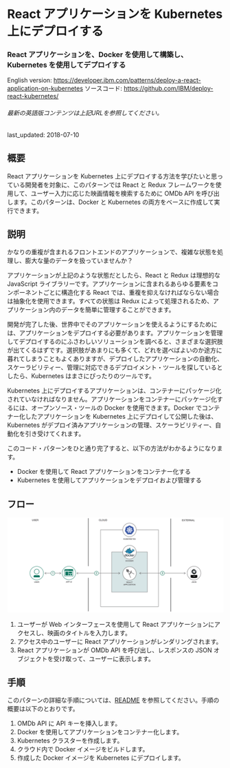 # React アプリケーションを Kubernetes 上にデプロイする

### React アプリケーションを、Docker を使用して構築し、Kubernetes を使用してデプロイする

English version: https://developer.ibm.com/patterns/deploy-a-react-application-on-kubernetes
  ソースコード: https://github.com/IBM/deploy-react-kubernetes/

###### 最新の英語版コンテンツは上記URLを参照してください。
last_updated: 2018-07-10

 ## 概要

React アプリケーションを Kubernetes 上にデプロイする方法を学びたいと思っている開発者を対象に、このパターンでは React と Redux フレームワークを使用して、ユーザー入力に応じた映画情報を検索するために OMDb API を呼び出します。このパターンは、Docker と Kubernetes の両方をベースに作成して実行できます。

## 説明

かなりの重複が含まれるフロントエンドのアプリケーションで、複雑な状態を処理し、膨大な量のデータを扱っていませんか？

アプリケーションが上記のような状態だとしたら、React と Redux は理想的な JavaScript ライブラリーです。アプリケーションに含まれるあらゆる要素をコンポーネントごとに構造化する React では、重複を抑えなければならない場合は抽象化を使用できます。すべての状態は Redux によって処理されるため、アプリケーション内のデータを簡単に管理することができます。

開発が完了した後、世界中でそのアプリケーションを使えるようにするためには、アプリケーションをデプロイする必要があります。アプリケーションを管理してデプロイするのにふさわしいソリューションを調べると、さまざまな選択肢が出てくるはずです。選択肢があまりにも多くて、どれを選べばよいのか途方に暮れてしまうこともよくありますが、デプロイしたアプリケーションの自動化、スケーラビリティー、管理に対応できるデプロイメント・ツールを探しているとしたら、Kubernetes はまさにぴったりのツールです。

Kubernetes 上にデプロイするアプリケーションは、コンテナーにパッケージ化されていなければなりません。アプリケーションをコンテナーにパッケージ化するには、オープンソース・ツールの Docker を使用できます。Docker でコンテナー化したアプリケーションを Kubernetes 上にデプロイして公開した後は、Kubernetes がデプロイ済みアプリケーションの管理、スケーラビリティー、自動化を引き受けてくれます。

このコード・パターンをひと通り完了すると、以下の方法がわかるようになります。

* Docker を使用して React アプリケーションをコンテナー化する
* Kubernetes を使用してアプリケーションをデプロイおよび管理する

## フロー

![フロー](./images/deploy-react-application-kubernetes-architecture.png)

1. ユーザーが Web インターフェースを使用して React アプリケーションにアクセスし、映画のタイトルを入力します。
1. アクセス中のユーザーに React アプリケーションがレンダリングされます。
1. React アプリケーションが OMDb API を呼び出し、レスポンスの JSON オブジェクトを受け取って、ユーザーに表示します。

## 手順

このパターンの詳細な手順については、[README](https://github.com/IBM/deploy-react-kubernetes/blob/master/README.md) を参照してください。手順の概要は以下のとおりです。

1. OMDb API に API キーを挿入します。 
1. Docker を使用してアプリケーションをコンテナー化します。 
1. Kubernetes クラスターを作成します。 
1. クラウド内で Docker イメージをビルドします。 
1. 作成した Docker イメージを Kubernetes にデプロイします。 
